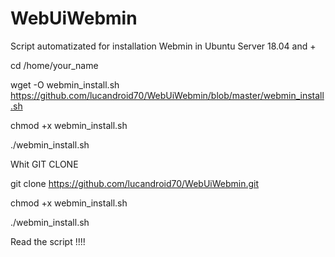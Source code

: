 # WebUiWebmin
Script automatizated for installation Webmin in Ubuntu Server 18.04 and +

cd /home/your_name

wget -O webmin_install.sh https://github.com/lucandroid70/WebUiWebmin/blob/master/webmin_install.sh

chmod +x webmin_install.sh

./webmin_install.sh

Whit GIT CLONE

git clone https://github.com/lucandroid70/WebUiWebmin.git

chmod +x webmin_install.sh

./webmin_install.sh

Read the script !!!!
